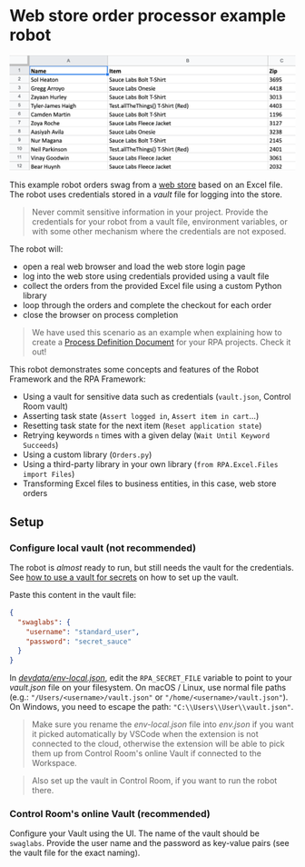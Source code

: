# Web store order processor example robot

![Orders Excel file](./orders-excel.png)

This example robot orders swag from a [web store](https://www.saucedemo.com/) based on an Excel file. The robot uses credentials stored in a _vault_ file for logging into the store.

> Never commit sensitive information in your project. Provide the credentials for your robot from a vault file, environment variables, or with some other mechanism where the credentials are not exposed.

The robot will:

- open a real web browser and load the web store login page
- log into the web store using credentials provided using a vault file
- collect the orders from the provided Excel file using a custom Python library
- loop through the orders and complete the checkout for each order
- close the browser on process completion

> We have used this scenario as an example when explaining how to create a [Process Definition Document](/courses/implementing-rpa-robots/process-definition-document) for your RPA projects. Check it out!

This robot demonstrates some concepts and features of the Robot Framework and the RPA Framework:

- Using a vault for sensitive data such as credentials (`vault.json`, Control Room vault)
- Asserting task state (`Assert logged in`, `Assert item in cart`...)
- Resetting task state for the next item (`Reset application state`)
- Retrying keywords `n` times with a given delay (`Wait Until Keyword Succeeds`)
- Using a custom library (`Orders.py`)
- Using a third-party library in your own library (`from RPA.Excel.Files import Files`)
- Transforming Excel files to business entities, in this case, web store orders

## Setup

### Configure local vault (not recommended)

The robot is _almost_ ready to run, but still needs the vault for the credentials. See [how to use a vault for secrets](/development-guide/variables-and-secrets/vault) on how to set up the vault.

Paste this content in the vault file:

```json
{
  "swaglabs": {
    "username": "standard_user",
    "password": "secret_sauce"
  }
}
```

In [*devdata/env-local.json*](./devdata/env-local.json), edit the `RPA_SECRET_FILE`
variable to point to your *vault.json* file on your filesystem. On macOS / Linux,
use normal file paths (e.g.: `"/Users/<username>/vault.json"` or
`"/home/<username>/vault.json"`). On Windows, you need to escape the path:
`"C:\\Users\\User\\vault.json"`.

> Make sure you rename the *env-local.json* file into *env.json* if you want it picked
automatically by VSCode when the extension is not connected to the cloud, otherwise
the extension will be able to pick them up from Control Room's online Vault if
connected to the Workspace.

> Also set up the vault in Control Room, if you want to run the robot there.

### Control Room's online Vault (recommended)

Configure your Vault using the UI. The name of the vault should be `swaglabs`.
Provide the user name and the password as key-value pairs (see the vault file
for the exact naming).